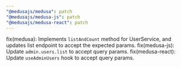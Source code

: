 ```yaml
---
"@medusajs/medusa": patch
"@medusajs/medusa-js": patch
"@medusajs/medusa-react": patch
---
```


fix(medusa): Implements `listAndCount` method for UserService, and updates list endpoint to accept the expected params.
fix(medusa-js): Update `admin.users.list` to accept query params.
fix(medusa-react): Update `useAdminUsers` hook to accept query params.
